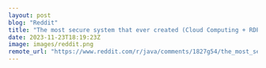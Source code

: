 ```yaml
---
layout: post
blog: "Reddit"
title: "The most secure system that ever created (Cloud Computing + RDP Access + Residential Proxies + Anti-Detect + Real User Agents + Different device fingerprints for each user you create on the RDP)"
date: 2023-11-23T18:19:23Z
image: images/reddit.png
remote_url: "https://www.reddit.com/r/java/comments/1827g54/the_most_secure_system_that_ever_created_cloud/"
---
```


